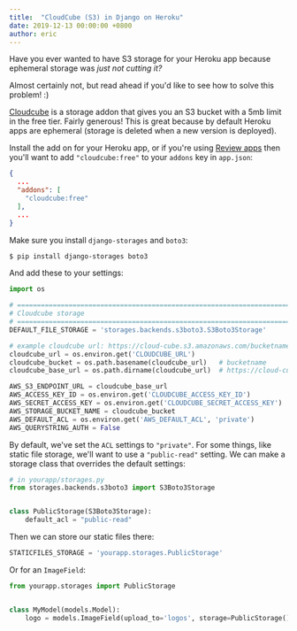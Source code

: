 ```yaml
---
title:  "CloudCube (S3) in Django on Heroku"
date: 2019-12-13 00:00:00 +0800
author: eric
---
```


Have you ever wanted to have S3 storage for your Heroku app because ephemeral storage was _just not cutting it?_

Almost certainly not, but read ahead if you'd like to see how to solve this problem! :)

<!--more-->

[Cloudcube](https://elements.heroku.com/addons/cloudcube) is a storage addon that gives you an S3 bucket with 
a 5mb limit in the free tier. Fairly generous! This is great because by default Heroku apps are ephemeral (storage
is deleted when a new version is deployed). 

Install the add on for your Heroku app, or if you're using 
[Review apps](https://devcenter.heroku.com/articles/github-integration-review-apps) then you'll 
want to add `"cloudcube:free"` to your `addons` key in `app.json`:

```json
{
  ...
  "addons": [
    "cloudcube:free"
  ],
  ...
}
``` 

Make sure you install `django-storages` and `boto3`:

```bash
$ pip install django-storages boto3
```

And add these to your settings:

```python
import os

# =============================================================================
# Cloudcube storage
# =============================================================================
DEFAULT_FILE_STORAGE = 'storages.backends.s3boto3.S3Boto3Storage'

# example cloudcube url: https://cloud-cube.s3.amazonaws.com/bucketname
cloudcube_url = os.environ.get('CLOUDCUBE_URL')
cloudcube_bucket = os.path.basename(cloudcube_url)   # bucketname
cloudcube_base_url = os.path.dirname(cloudcube_url)  # https://cloud-cube.s3.amazonaws.com/ 

AWS_S3_ENDPOINT_URL = cloudcube_base_url
AWS_ACCESS_KEY_ID = os.environ.get('CLOUDCUBE_ACCESS_KEY_ID')
AWS_SECRET_ACCESS_KEY = os.environ.get('CLOUDCUBE_SECRET_ACCESS_KEY')
AWS_STORAGE_BUCKET_NAME = cloudcube_bucket
AWS_DEFAULT_ACL = os.environ.get('AWS_DEFAULT_ACL', 'private')
AWS_QUERYSTRING_AUTH = False
```

By default, we've set the `ACL` settings to `"private"`. For some things, like static file storage,
we'll want to use a `"public-read"` setting. We can make a storage class that overrides
the default settings:

```python
# in yourapp/storages.py
from storages.backends.s3boto3 import S3Boto3Storage


class PublicStorage(S3Boto3Storage):
    default_acl = "public-read"
```

Then we can store our static files there:

```python
STATICFILES_STORAGE = 'yourapp.storages.PublicStorage'
```

Or for an `ImageField`:

```python
from yourapp.storages import PublicStorage


class MyModel(models.Model):
    logo = models.ImageField(upload_to='logos', storage=PublicStorage())
```